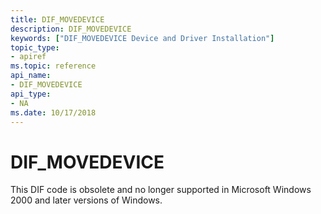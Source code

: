 ```yaml
---
title: DIF_MOVEDEVICE
description: DIF_MOVEDEVICE
keywords: ["DIF_MOVEDEVICE Device and Driver Installation"]
topic_type:
- apiref
ms.topic: reference
api_name:
- DIF_MOVEDEVICE
api_type:
- NA
ms.date: 10/17/2018
---
```


# DIF_MOVEDEVICE


This DIF code is obsolete and no longer supported in Microsoft Windows 2000 and later versions of Windows.

 

 





